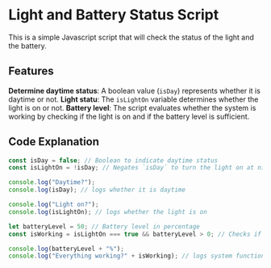 # Light and Battery Status Script

This is a simple Javascript script that will check the status of the light and the battery.

## Features

**Determine daytime status**: A boolean value (`isDay`) represents whether it is daytime or not.
**Light statu**: The `isLightOn` variable determines whether the light is on or not.
**Battery level**: The script evaluates whether the system is working by checking if the light is on and if the battery level is sufficient.

## Code Explanation

```javascript
const isDay = false; // Boolean to indicate daytime status
const isLightOn = !isDay; // Negates `isDay` to turn the light on at night

console.log("Daytime?");
console.log(isDay); // logs whether it is daytime

console.log("Light on?");
console.log(isLightOn); // logs whether the light is on

let batteryLevel = 50; // Battery level in percentage
const isWorking = isLightOn === true && batteryLevel > 0; // Checks if the light is on and the battery level is sufficient

console.log(batteryLevel + "%");
console.log("Everything working?" + isWorking); // logs system functionality
```
